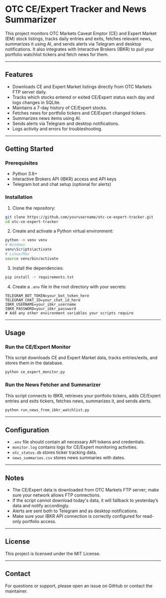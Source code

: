 # OTC CE/Expert Tracker and News Summarizer

This project monitors OTC Markets Caveat Emptor (CE) and Expert Market (EM) stock listings, tracks daily entries and exits, fetches relevant news, summarizes it using AI, and sends alerts via Telegram and desktop notifications. It also integrates with Interactive Brokers (IBKR) to pull your portfolio watchlist tickers and fetch news for them.

---

## Features

- Downloads CE and Expert Market listings directly from OTC Markets FTP server daily.
- Tracks which stocks entered or exited CE/Expert status each day and logs changes in SQLite.
- Maintains a 7-day history of CE/Expert stocks.
- Fetches news for portfolio tickers and CE/Expert changed tickers.
- Summarizes news items using AI.
- Sends alerts via Telegram and desktop notifications.
- Logs activity and errors for troubleshooting.

---

## Getting Started

### Prerequisites

- Python 3.8+
- Interactive Brokers API (IBKR) access and API keys
- Telegram bot and chat setup (optional for alerts)

### Installation

1. Clone the repository:

```bash
git clone https://github.com/yourusername/otc-ce-expert-tracker.git
cd otc-ce-expert-tracker
```

2. Create and activate a Python virtual environment:

```bash
python -m venv venv
# Windows
venv\Scripts\activate
# Linux/Mac
source venv/bin/activate
```

3. Install the dependencies:

```bash
pip install -r requirements.txt
```

4. Create a `.env` file in the root directory with your secrets:

```env
TELEGRAM_BOT_TOKEN=your_bot_token_here
TELEGRAM_CHAT_ID=your_chat_id_here
IBKR_USERNAME=your_ibkr_username
IBKR_PASSWORD=your_ibkr_password
# Add any other environment variables your scripts require
```

---

## Usage

### Run the CE/Expert Monitor

This script downloads CE and Expert Market data, tracks entries/exits, and stores them in the database.

```bash
python ce_expert_monitor.py
```

### Run the News Fetcher and Summarizer

This script connects to IBKR, retrieves your portfolio tickers, adds CE/Expert entries and exits tickers, fetches news, summarizes it, and sends alerts.

```bash
python run_news_from_ibkr_watchlist.py
```

---

## Configuration

- `.env` file should contain all necessary API tokens and credentials.
- `monitor.log` contains logs for CE/Expert monitoring activities.
- `otc_status.db` stores ticker tracking data.
- `news_summaries.csv` stores news summaries with dates.

---

## Notes

- The CE/Expert data is downloaded from OTC Markets FTP server; make sure your network allows FTP connections.
- If the script cannot download today's data, it will fallback to yesterday’s data and notify accordingly.
- Alerts are sent both to Telegram and as desktop notifications.
- Make sure your IBKR API connection is correctly configured for read-only portfolio access.

---

## License

This project is licensed under the MIT License.

---

## Contact

For questions or support, please open an issue on GitHub or contact the maintainer.

